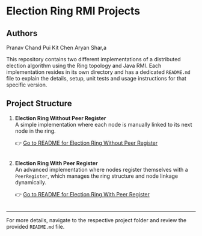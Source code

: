 # Election Ring RMI Projects

## Authors
Pranav Chand
Pui Kit Chen
Aryan Shar,a

This repository contains two different implementations of a distributed election algorithm using the Ring topology and Java RMI. Each implementation resides in its own directory and has a dedicated `README.md` file to explain the details, setup, unit tests and usage instructions for that specific version.

## Project Structure

1. **Election Ring Without Peer Register**  
   A simple implementation where each node is manually linked to its next node in the ring.

   👉 [Go to README for Election Ring Without Peer Register]()<br></br>

2. **Election Ring With Peer Register**  
   An advanced implementation where nodes register themselves with a `PeerRegister`, which manages the ring structure and node linkage dynamically.

   👉 [Go to README for Election Ring With Peer Register](./with-peer-register/readme.md)<br></br>

---

For more details, navigate to the respective project folder and review the provided `README.md` file.

